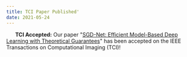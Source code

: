 ```yaml
---
title: TCI Paper Published'
date: 2021-05-24
---
```

&nbsp;&nbsp;&nbsp;&nbsp;&nbsp; **TCI Accepted:** Our paper "[SGD-Net: Efficient Model-Based Deep Learning with Theoretical Guarantees](https://arxiv.org/abs/2101.09379)" has been accepted on the IEEE Transactions on Computational Imaging (TCI)!
